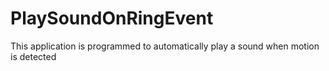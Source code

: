 # PlaySoundOnRingEvent
This application is programmed to automatically play a sound when motion is detected
